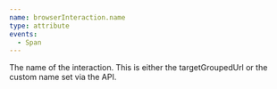 ```yaml
---
name: browserInteraction.name
type: attribute
events:
  - Span
---
```


The name of the interaction. This is either the targetGroupedUrl or the custom name set via the API.